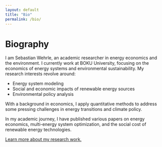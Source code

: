 ```yaml
---
layout: default
title: "Bio"
permalink: /bio/
---
```


# Biography

I am Sebastian Wehrle, an academic researcher in energy economics and the environment. 
I currently work at BOKU University, focusing on the economics of energy systems and environmental sustainability. My research interests revolve around:
- Energy system modeling
- Social and economic impacts of renewable energy sources
- Environmental policy analysis

With a background in economics, I apply quantitative methods to address some pressing challenges in energy transitions and climate policy.

In my academic journey, I have published various papers on energy economics, multi-energy system optimization, and the social cost of renewable energy technologies.

[Learn more about my research work.](./research/)
